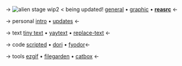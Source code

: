 -> ![alien stage](https://files.catbox.moe/q36fpl.gif)
wip2 < being updated! 
[general](https://rentry.co/01-reasrc) • [graphic](https://rentry.co/02-reasrc) • [**reasrc**](https://rentry.co/reasrc) <-

-> personal
[intro](https://rentry.co/alsta) • [updates](https://rentry.co/updates-reasrc) <-

-> text 
[tiny text](https://lingojam.com/TinyTextGenerator) • [yaytext](https://yaytext.com/underline/) • [replace-text](http://www.unit-conversion.info/texttools/replace-text/) <- 

-> code
[scripted](https://scripted.neocities.org/) • [dori](https://sntry.cc/dori) • [fyodor](https://fyodor.ju.mp/)<- 

-> tools 
[ezgif](https://ezgif.com) •  [filegarden](https://filegarden.com/) •  [catbox](https://catbox.moe/) <-